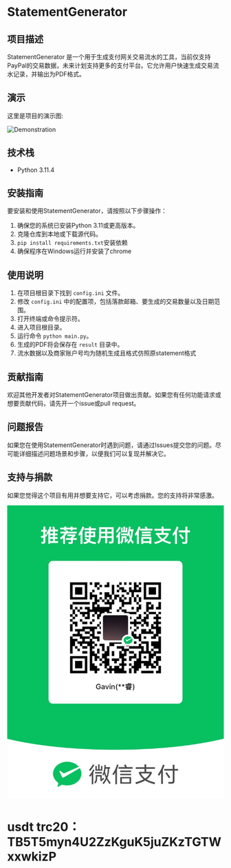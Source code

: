# StatementGenerator

## 项目描述
StatementGenerator 是一个用于生成支付网关交易流水的工具，当前仅支持PayPal的交易数据，未来计划支持更多的支付平台。它允许用户快速生成交易流水记录，并输出为PDF格式。

## 演示
这里是项目的演示图:

![Demonstration](/images/output.png "演示图片")

## 技术栈
- Python 3.11.4

## 安装指南
要安装和使用StatementGenerator，请按照以下步骤操作：

1. 确保您的系统已安装Python 3.11或更高版本。
2. 克隆仓库到本地或下载源代码。
3. `pip install requirements.txt`安装依赖
4. 确保程序在Windows运行并安装了chrome

## 使用说明
1. 在项目根目录下找到 `config.ini` 文件。
2. 修改 `config.ini` 中的配置项，包括落款邮箱、要生成的交易数量以及日期范围。
3. 打开终端或命令提示符。
4. 进入项目根目录。
5. 运行命令 `python main.py`。
6. 生成的PDF将会保存在 `result` 目录中。
7. 流水数据以及商家账户号均为随机生成且格式仿照原statement格式

## 贡献指南
欢迎其他开发者对StatementGenerator项目做出贡献。如果您有任何功能请求或想要贡献代码，请先开一个issue或pull request。

## 问题报告
如果您在使用StatementGenerator时遇到问题，请通过Issues提交您的问题。尽可能详细描述问题场景和步骤，以便我们可以复现并解决它。

## 支持与捐款
如果您觉得这个项目有用并想要支持它，可以考虑捐款。您的支持将非常感激。

![Donation](/images/收款.jpg "捐款")
# usdt trc20：TB5T5myn4U2ZzKguK5juZKzTGTWxxwkizP

## 
